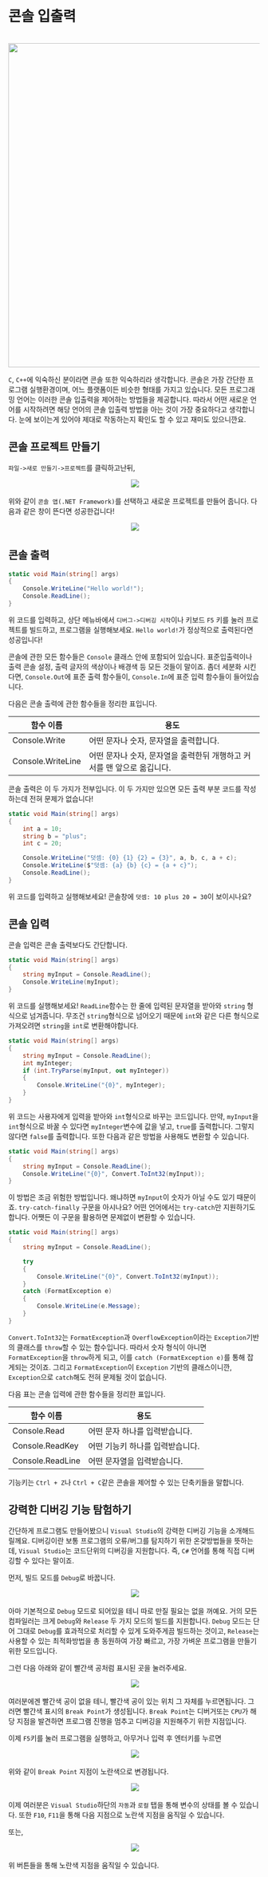 # 콘솔 입출력

<p align="center">
  <img src="https://upload.wikimedia.org/wikipedia/commons/8/87/SmartOS_2015_Console_Login.png" width=650/>
</p>

`C`, `C++`에 익숙하신 분이라면 콘솔 또한 익숙하리라 생각합니다. 콘솔은 가장 간단한 프로그램 실행환경이며, 어느 플랫폼이든 비슷한 형태를 가지고 있습니다. 모든 프로그래밍 언어는 이러한 콘솔 입출력을 제어하는 방법들을 제공합니다. 따라서 어떤 새로운 언어를 시작하려면 해당 언어의 콘솔 입출력 방법을 아는 것이 가장 중요하다고 생각합니다. 눈에 보이는게 있어야 제대로 작동하는지 확인도 할 수 있고 재미도 있으니깐요.

## 콘솔 프로젝트 만들기

`파일->새로 만들기->프로젝트`를 클릭하고난뒤,

<p align="center">
  <img src="Image/create-console-app.png"/>
</p>

위와 같이 `콘솔 앱(.NET Framework)`를 선택하고 새로운 프로젝트를 만들어 줍니다.
다음과 같은 창이 뜬다면 성공한겁니다!

<p align="center">
  <img src="Image/hello-console.png"/>
</p>

## 콘솔 출력

``` csharp
static void Main(string[] args)
{
    Console.WriteLine("Hello world!");
    Console.ReadLine();
}
```

위 코드를 입력하고, 상단 메뉴바에서 `디버그->디버깅 시작`이나 키보드 `F5` 키를 눌러 프로젝트를 빌드하고, 프로그램을 실행해보세요. `Hello world!`가 정상적으로 출력된다면 성공입니다!

콘솔에 관한 모든 함수들은 `Console` 클래스 안에 포함되어 있습니다. 표준입출력이나 출력 콘솔 설정, 출력 글자의 색상이나 배경색 등 모든 것들이 말이죠. 좀더 세분화 시킨다면, `Console.Out`에 표준 출력 함수들이, `Console.In`에 표준 입력 함수들이 들어있습니다.

다음은 콘솔 출력에 관한 함수들을 정리한 표입니다.

| 함수 이름             | 용도                                        |
| ----------------- | ----------------------------------------- |
| Console.Write     | 어떤 문자나 숫자, 문자열을 출력합니다.                    |
| Console.WriteLine | 어떤 문자나 숫자, 문자열을 출력한뒤 개행하고 커서를 맨 앞으로 옮깁니다. |

콘솔 출력은 이 두 가지가 전부입니다. 이 두 가지만 있으면 모든 출력 부분 코드를 작성하는데 전혀 문제가 없습니다!

``` csharp
static void Main(string[] args)
{
    int a = 10;
    string b = "plus";
    int c = 20;

    Console.WriteLine("덧셈: {0} {1} {2} = {3}", a, b, c, a + c);
    Console.WriteLine($"덧셈: {a} {b} {c} = {a + c}");
    Console.ReadLine();
}
```

위 코드를 입력하고 실행해보세요! 콘솔창에 `덧셈: 10 plus 20 = 30`이 보이시나요?

## 콘솔 입력

콘솔 입력은 콘솔 출력보다도 간단합니다.

``` csharp
static void Main(string[] args)
{
    string myInput = Console.ReadLine();
    Console.WriteLine(myInput);
}
```

위 코드를 실행해보세요! `ReadLine`함수는 한 줄에 입력된 문자열을 받아와 `string` 형식으로 넘겨줍니다.
무조건 `string`형식으로 넘어오기 때문에 `int`와 같은 다른 형식으로 가져오려면 `string`을 `int`로 변환해야합니다.

``` csharp
static void Main(string[] args)
{
    string myInput = Console.ReadLine();
    int myInteger;
    if (int.TryParse(myInput, out myInteger))
    {
        Console.WriteLine("{0}", myInteger);
    }
}
```

위 코드는 사용자에게 입력을 받아와 `int`형식으로 바꾸는 코드입니다.
만약, `myInput`을 `int`형식으로 바꿀 수 있다면 `myInteger`변수에 값을 넣고, `true`를 출력합니다.
그렇지 않다면 `false`를 출력합니다. 또한 다음과 같은 방법을 사용해도 변환할 수 있습니다.

``` csharp
static void Main(string[] args)
{
    string myInput = Console.ReadLine();
    Console.WriteLine("{0}", Convert.ToInt32(myInput));
}
```

이 방법은 조금 위험한 방법입니다. 왜냐하면 `myInput`이 숫자가 아닐 수도 있기 때문이죠.
`try-catch-finally` 구문을 아시나요? 어떤 언어에서는 `try-catch`만 지원하기도 합니다.
어쨋든 이 구문을 활용하면 문제없이 변환할 수 있습니다.

``` csharp
static void Main(string[] args)
{
    string myInput = Console.ReadLine();

    try
    {
        Console.WriteLine("{0}", Convert.ToInt32(myInput));
    }
    catch (FormatException e)
    {
        Console.WriteLine(e.Message);
    }
}
```

`Convert.ToInt32`는 `FormatException`과 `OverflowException`이라는 `Exception`기반의 클래스를 `throw`할 수 있는 함수입니다. 따라서 숫자 형식이 아니면 `FormatException`을 `throw`하게 되고, 이를 `catch (FormatException e)`를 통해 잡게되는 것이죠. 그리고 `FormatException`이 `Exception` 기반의 클래스이니깐, `Exception`으로 `catch`해도 전혀 문제될 것이 없습니다.

다음 표는 콘솔 입력에 관한 함수들을 정리한 표입니다.

| 함수 이름          | 용도                 |
| ---------------- | ------------------ |
| Console.Read     | 어떤 문자 하나를 입력받습니다.  |
| Console.ReadKey  | 어떤 기능키 하나를 입력받습니다. |
| Console.ReadLine | 어떤 문자열을 입력받습니다.    |

기능키는 `Ctrl + Z`나 `Ctrl + C`같은 콘솔을 제어할 수 있는 단축키들을 말합니다.

## 강력한 디버깅 기능 탐험하기

간단하게 프로그램도 만들어봤으니 `Visual Studio`의 강력한 디버깅 기능을 소개해드릴께요.
디버깅이란 보통 프로그램의 오류/버그를 탐지하기 위한 온갖방법들을 뜻하는데, `Visual Studio`는 코드단위의 디버깅을 지원합니다.
즉, `C#` 언어를 통해 직접 디버깅할 수 있다는 말이죠.

먼저, 빌드 모드를 `Debug`로 바꿉니다.

<p align="center">
  <img src="Image/build-mode.png"/>
</p>

아마 기본적으로 `Debug` 모드로 되어있을 테니 따로 만질 필요는 없을 꺼예요.
거의 모든 컴파일러는 크게 `Debug`와 `Release` 두 가지 모드의 빌드를 지원합니다.
`Debug` 모드는 단어 그대로 `Debug`를 효과적으로 처리할 수 있게 도와주게끔 빌드하는 것이고,
`Release`는 사용할 수 있는 최적화방법을 총 동원하여 가장 빠르고, 가장 가벼운 프로그램을 만들기 위한 모드입니다.

그런 다음 아래와 같이 빨간색 공처럼 표시된 곳을 눌러주세요.

<p align="center">
  <img src="Image/bp.png"/>
</p>

여러분에겐 빨간색 공이 없을 테니, 빨간색 공이 있는 위치 그 자체를 누르면됩니다.
그러면 빨간색 표시의 `Break Point`가 생성됩니다.
`Break Point`는 디버거또는 `CPU`가 해당 지점을 발견하면 프로그램 진행을 멈추고 디버깅을 지원해주기 위한 지점입니다.

이제 `F5`키를 눌러 프로그램을 실행하고, 아무거나 입력 후 엔터키를 누르면

<p align="center">
  <img src="Image/bp-debug.png"/>
</p>

위와 같이 `Break Point` 지점이 노란색으로 변경됩니다.

<p align="center">
  <img src="Image/debug-window.png"/>
</p>

이제 여러분은 `Visual Studio`하단의 `자동`과 `로컬` 탭을 통해 변수의 상태를 볼 수 있습니다.
또한 `F10`, `F11`을 통해 다음 지점으로 노란색 지점을 움직일 수 있습니다.

또는,

<p align="center">
  <img src="Image/debug-tool.png"/>
</p>

위 버튼들을 통해 노란색 지점을 움직일 수 있습니다.